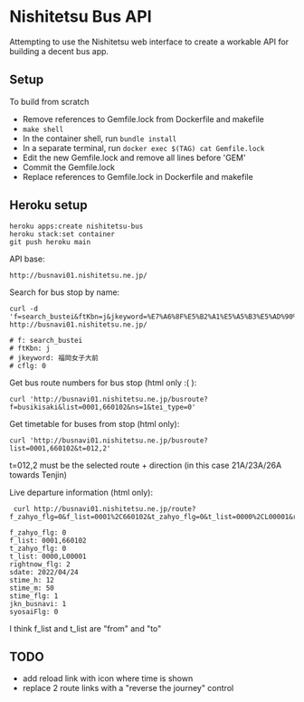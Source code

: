 # Nishitetsu Bus API

Attempting to use the Nishitetsu web interface to create a workable API for building a decent bus app.

## Setup

To build from scratch

- Remove references to Gemfile.lock from Dockerfile and makefile
- `make shell`
- In the container shell, run `bundle install`
- In a separate terminal, run `docker exec $(TAG) cat Gemfile.lock`
- Edit the new Gemfile.lock and remove all lines before 'GEM'
- Commit the Gemfile.lock
- Replace references to Gemfile.lock in Dockerfile and makefile

## Heroku setup

```
heroku apps:create nishitetsu-bus
heroku stack:set container
git push heroku main
```

API base:

    http://busnavi01.nishitetsu.ne.jp/

Search for bus stop by name:

    curl -d 'f=search_bustei&ftKbn=j&jkeyword=%E7%A6%8F%E5%B2%A1%E5%A5%B3%E5%AD%90%E5%A4%A7%E5%89%8D&cflg=0' http://busnavi01.nishitetsu.ne.jp/

    # f: search_bustei
    # ftKbn: j
    # jkeyword: 福岡女子大前
    # cflg: 0


Get bus route numbers for bus stop (html only :( ):

    curl 'http://busnavi01.nishitetsu.ne.jp/busroute?f=busikisaki&list=0001,660102&ns=1&tei_type=0'

Get timetable for buses from stop (html only):

    curl 'http://busnavi01.nishitetsu.ne.jp/busroute?list=0001,660102&t=012,2'

t=012,2 must be the selected route + direction (in this case 21A/23A/26A towards Tenjin)


Live departure information (html only):

     curl http://busnavi01.nishitetsu.ne.jp/route?f_zahyo_flg=0&f_list=0001%2C660102&t_zahyo_flg=0&t_list=0000%2CL00001&rightnow_flg=2&sdate=2022%2F04%2F24&stime_h=12&stime_m=50&stime_flg=1&jkn_busnavi=1&syosaiFlg=0

    f_zahyo_flg: 0
    f_list: 0001,660102
    t_zahyo_flg: 0
    t_list: 0000,L00001
    rightnow_flg: 2
    sdate: 2022/04/24
    stime_h: 12
    stime_m: 50
    stime_flg: 1
    jkn_busnavi: 1
    syosaiFlg: 0

I think f_list and t_list are "from" and "to"

## TODO

- add reload link with icon where time is shown
- replace 2 route links with a "reverse the journey" control

